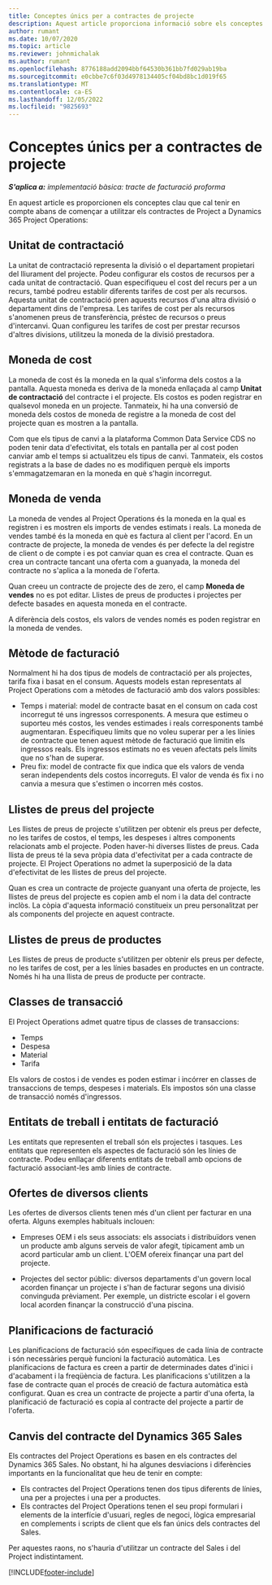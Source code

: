 ```yaml
---
title: Conceptes únics per a contractes de projecte
description: Aquest article proporciona informació sobre els conceptes clau dels contractes de projectes.
author: rumant
ms.date: 10/07/2020
ms.topic: article
ms.reviewer: johnmichalak
ms.author: rumant
ms.openlocfilehash: 8776188add2094bbf64530b361bb7fd029ab19ba
ms.sourcegitcommit: e0cbbe7c6f03d4978134405cf04bd8bc1d019f65
ms.translationtype: MT
ms.contentlocale: ca-ES
ms.lasthandoff: 12/05/2022
ms.locfileid: "9825693"
---
```

# <a name="concepts-unique-to-project-contracts"></a>Conceptes únics per a contractes de projecte

_**S'aplica a:** implementació bàsica: tracte de facturació proforma_



En aquest article es proporcionen els conceptes clau que cal tenir en compte abans de començar a utilitzar els contractes de Project a Dynamics 365 Project Operations:

## <a name="contracting-unit"></a>Unitat de contractació

La unitat de contractació representa la divisió o el departament propietari del lliurament del projecte. Podeu configurar els costos de recursos per a cada unitat de contractació. Quan especifiqueu el cost del recurs per a un recurs, també podreu establir diferents tarifes de cost per als recursos. Aquesta unitat de contractació pren aquests recursos d'una altra divisió o departament dins de l'empresa. Les tarifes de cost per als recursos s'anomenen preus de transferència, préstec de recursos o preus d'intercanvi. Quan configureu les tarifes de cost per prestar recursos d'altres divisions, utilitzeu la moneda de la divisió prestadora.

## <a name="cost-currency"></a>Moneda de cost

La moneda de cost és la moneda en la qual s'informa dels costos a la pantalla. Aquesta moneda es deriva de la moneda enllaçada al camp **Unitat de contractació** del contracte i el projecte. Els costos es poden registrar en qualsevol moneda en un projecte. Tanmateix, hi ha una conversió de moneda dels costos de moneda de registre a la moneda de cost del projecte quan es mostren a la pantalla.

Com que els tipus de canvi a la plataforma Common Data Service CDS no poden tenir data d'efectivitat, els totals en pantalla per al cost poden canviar amb el temps si actualitzeu els tipus de canvi. Tanmateix, els costos registrats a la base de dades no es modifiquen perquè els imports s'emmagatzemaran en la moneda en què s'hagin incorregut.

## <a name="sales-currency"></a>Moneda de venda

La moneda de vendes al Project Operations és la moneda en la qual es registren i es mostren els imports de vendes estimats i reals. La moneda de vendes també és la moneda en què es factura al client per l'acord. En un contracte de projecte, la moneda de vendes és per defecte la del registre de client o de compte i es pot canviar quan es crea el contracte. Quan es crea un contracte tancant una oferta com a guanyada, la moneda del contracte no s'aplica a la moneda de l'oferta.

Quan creeu un contracte de projecte des de zero, el camp **Moneda de vendes** no es pot editar. Llistes de preus de productes i projectes per defecte basades en aquesta moneda en el contracte.

A diferència dels costos, els valors de vendes només es poden registrar en la moneda de vendes.

## <a name="billing-method"></a>Mètode de facturació

Normalment hi ha dos tipus de models de contractació per als projectes, tarifa fixa i basat en el consum. Aquests models estan representats al Project Operations com a mètodes de facturació amb dos valors possibles:

- Temps i material: model de contracte basat en el consum on cada cost incorregut té uns ingressos corresponents. A mesura que estimeu o suporteu més costos, les vendes estimades i reals corresponents també augmentaran. Especifiqueu límits que no voleu superar per a les línies de contracte que tenen aquest mètode de facturació que limitin els ingressos reals. Els ingressos estimats no es veuen afectats pels límits que no s'han de superar.
- Preu fix: model de contracte fix que indica que els valors de venda seran independents dels costos incorreguts. El valor de venda és fix i no canvia a mesura que s'estimen o incorren més costos.

## <a name="project-price-lists"></a>Llistes de preus del projecte

Les llistes de preus de projecte s'utilitzen per obtenir els preus per defecte, no les tarifes de costos, el temps, les despeses i altres components relacionats amb el projecte. Poden haver-hi diverses llistes de preus. Cada llista de preus té la seva pròpia data d'efectivitat per a cada contracte de projecte. El Project Operations no admet la superposició de la data d'efectivitat de les llistes de preus del projecte.

Quan es crea un contracte de projecte guanyant una oferta de projecte, les llistes de preus del projecte es copien amb el nom i la data del contracte inclòs. La còpia d'aquesta informació constitueix un preu personalitzat per als components del projecte en aquest contracte.

## <a name="product-price-lists"></a>Llistes de preus de productes

Les llistes de preus de producte s'utilitzen per obtenir els preus per defecte, no les tarifes de cost, per a les línies basades en productes en un contracte. Només hi ha una llista de preus de producte per contracte.

## <a name="transaction-classes"></a>Classes de transacció

El Project Operations admet quatre tipus de classes de transaccions:

- Temps
- Despesa
- Material
- Tarifa

Els valors de costos i de vendes es poden estimar i incórrer en classes de transaccions de temps, despeses i materials. Els impostos són una classe de transacció només d'ingressos.

## <a name="work-entities-and-billing-entities"></a>Entitats de treball i entitats de facturació

Les entitats que representen el treball són els projectes i tasques. Les entitats que representen els aspectes de facturació són les línies de contracte. Podeu enllaçar diferents entitats de treball amb opcions de facturació associant-les amb línies de contracte.

## <a name="multi-customer-deals"></a>Ofertes de diversos clients

Les ofertes de diversos clients tenen més d'un client per facturar en una oferta. Alguns exemples habituals inclouen:

- Empreses OEM i els seus associats: els associats i distribuïdors venen un producte amb alguns serveis de valor afegit, típicament amb un acord particular amb un client. L'OEM ofereix finançar una part del projecte. 

- Projectes del sector públic: diversos departaments d'un govern local acorden finançar un projecte i s'han de facturar segons una divisió convinguda prèviament. Per exemple, un districte escolar i el govern local acorden finançar la construcció d'una piscina.

## <a name="invoice-schedules"></a>Planificacions de facturació

Les planificacions de facturació són específiques de cada línia de contracte i són necessàries perquè funcioni la facturació automàtica. Les planificacions de factura es creen a partir de determinades dates d'inici i d'acabament i la freqüència de factura. Les planificacions s'utilitzen a la fase de contracte quan el procés de creació de factura automàtica està configurat. Quan es crea un contracte de projecte a partir d'una oferta, la planificació de facturació es copia al contracte del projecte a partir de l'oferta.

## <a name="changes-from-the-dynamics-365-sales-contract"></a>Canvis del contracte del Dynamics 365 Sales

Els contractes del Project Operations es basen en els contractes del Dynamics 365 Sales. No obstant, hi ha algunes desviacions i diferències importants en la funcionalitat que heu de tenir en compte:

- Els contractes del Project Operations tenen dos tipus diferents de línies, una per a projectes i una per a productes.
- Els contractes del Project Operations tenen el seu propi formulari i elements de la interfície d'usuari, regles de negoci, lògica empresarial en complements i scripts de client que els fan únics dels contractes del Sales.

Per aquestes raons, no s'hauria d'utilitzar un contracte del Sales i del Project indistintament.


[!INCLUDE[footer-include](../../includes/footer-banner.md)]
